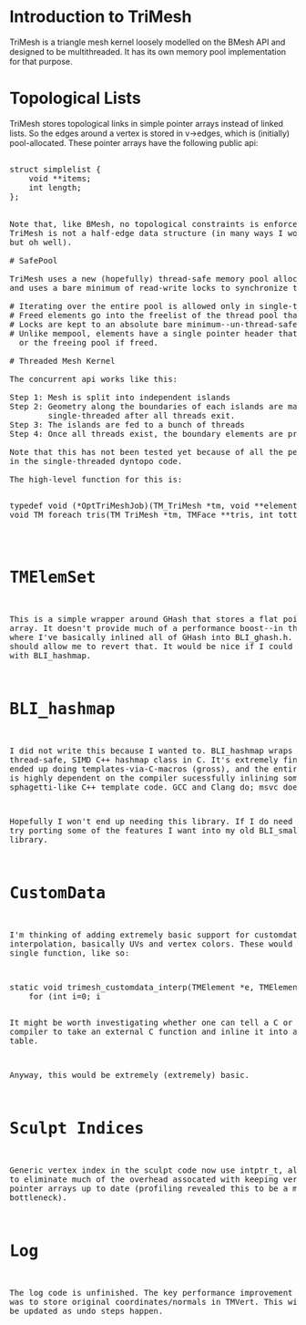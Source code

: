 # Introduction to TriMesh

TriMesh is a triangle mesh kernel loosely modelled on the BMesh API and designed to be
multithreaded.  It has its own memory pool implementation for that purpose.

# Topological Lists

TriMesh stores topological links in simple pointer arrays instead of linked lists.
So the edges around a vertex is stored in v->edges, which is (initially) pool-allocated.
These pointer arrays have the following public api:

<pre>

struct simplelist {
	void **items;
	int length;
};
</ptr>

Note that, like BMesh, no topological constraints is enforced, which is why
TriMesh is not a half-edge data structure (in many ways I would have preferred to use half-edge,
but oh well).

# SafePool

TriMesh uses a new (hopefully) thread-safe memory pool allocator, BLI_safepool.  It stores one pool per thread
and uses a bare minimum of read-write locks to synchronize the structure.  The following rules apply:

# Iterating over the entire pool is allowed only in single-threaded code.
# Freed elements go into the freelist of the thread pool that freed them not the one that allocated them.
# Locks are kept to an absolute bare minimum--un-thread-safe code will crash or deadlock.
# Unlike mempool, elements have a single pointer header that points back at the original allocating pool (if in use)
  or the freeing pool if freed.

# Threaded Mesh Kernel

The concurrent api works like this:

Step 1: Mesh is split into independent islands
Step 2: Geometry along the boundaries of each islands are marked, and will be procesed 
        single-threaded after all threads exit.
Step 3: The islands are fed to a bunch of threads
Step 4: Once all threads exist, the boundary elements are processed on the main thread.

Note that this has not been tested yet because of all the performance bugs I've been finding 
in the single-threaded dyntopo code.

The high-level function for this is:

<pre>
typedef void (*OptTriMeshJob)(TM_TriMesh *tm, void **elements, int totelem, int threadnr, void *userdata);
void TM_foreach_tris(TM_TriMesh *tm, TMFace **tris, int tottri, OptTriMeshJob job, int maxthread, void *userdata);
</pre>

# TMElemSet

This is a simple wrapper around GHash that stores a flat pointer array.  It doesn't provide much of
a performance boost--in this branch, where I've basically inlined all of GHash into BLI_ghash.h.  TMElemSet
should allow me to revert that.  It would be nice if I could also do away with BLI_hashmap.

# BLI_hashmap

I did not write this because I wanted to.  BLI_hashmap wraps a thread-safe, SIMD C++ hashmap class in C.
It's extremely finicky code; I ended up doing templates-via-C-macros (gross), and the entire endeavor is
highly dependent on the compiler sucessfully inlining some extremely sphagetti-like C++ template code.
GCC and Clang do; msvc does not.

Hopefully I won't end up needing this library.  If I do need it I may try porting some of the features I want 
into my old BLI_smallhash library.  

# CustomData

I'm thinking of adding extremely basic support for customdata interpolation, basically UVs and vertex colors.
These would live in a single function, like so:

<pre>
static void trimesh_customdata_interp(TMElement *e, TMElement *ins, float *ws, int *types, int *offsets, int totelem, int totlayer) {
	for (int i=0; i<totlayer; i++, types++, offsets++) {
		int type = *types;
		int offset = *offsets;
		int size = 0;
			
		void *dst = TM_elem_cd_get(e, offset);

		switch (type) {
			case CD_UV: {
				for (int j=0; j<totelem; j++) {
					//interpolate uv
				}
				break;
			}
			case CD_MCOL: {
				//interpolate mcol
				break;
			}
			case CD_PROP_FLOAT: {
				//interpolate mask
				break;
			}
		}
	}
}
</pre>

It might be worth investigating whether one can tell a C or C++ compiler to take an external C function
and inline it into a switch jump table.

Anyway, this would be extremely (extremely) basic.

# Sculpt Indices

Generic vertex index in the sculpt code now use intptr_t, allowing me to eliminate much of the overhead 
assocated with keeping vertex/face pointer arrays up to date (profiling revealed this to be a major
bottleneck).

# Log

The log code is unfinished.  The key performance improvement I made was to store original 
coordinates/normals in TMVert.  This will have to be updated as undo steps happen.





